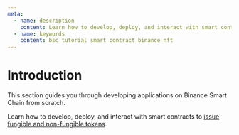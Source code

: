 ```yaml
---
meta:
  - name: description
    content: Learn how to develop, deploy, and interact with smart contracts on the Binance Smart Chain network.
  - name: keywords
    content: bsc tutorial smart contract binance nft
---
```


# Introduction

This section guides you through developing applications on Binance Smart Chain from scratch.

Learn how to develop, deploy, and interact with smart contracts to [issue fungible and non-fungible tokens](/tutorials/binance/bep-1155-contract-with-truffle-and-openzeppelin).